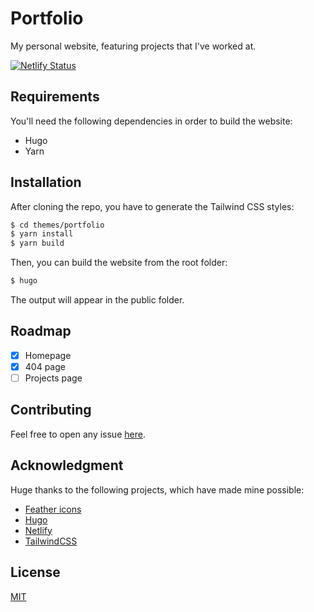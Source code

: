 # Portfolio

My personal website, featuring projects that I've worked at.

[![Netlify Status](https://api.netlify.com/api/v1/badges/f5bd4038-68b5-4ffc-ba5e-d331dc060ee4/deploy-status)](https://app.netlify.com/sites/lorenzo-capalbo/deploys)

## Requirements

You'll need the following dependencies in order to build the website:
- Hugo
- Yarn

## Installation

After cloning the repo, you have to generate the Tailwind CSS styles:
```bash
$ cd themes/portfolio
$ yarn install
$ yarn build
```

Then, you can build the website from the root folder:
```bash
$ hugo
```

The output will appear in the public folder.

## Roadmap

- [x] Homepage
- [x] 404 page
- [ ] Projects page

## Contributing

Feel free to open any issue [here](https://gitlab.com/KLB0/portfolio/-/issues).

## Acknowledgment

Huge thanks to the following projects, which have made mine possible:
- [Feather icons](https://feathericons.com/)
- [Hugo](https://gohugo.io/)
- [Netlify](https://www.netlify.com/)
- [TailwindCSS](https://tailwindcss.com/)

## License

[MIT](https://choosealicense.com/licenses/mit/)
